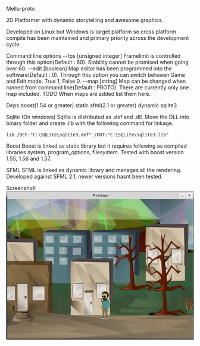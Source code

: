 Mellu-proto

2D Platformer with dynamic storytelling and awesome graphics.

Developed on Linux but Windows is target platform so cross platform compile has
been maintained and primary priority across the development cycle.

Command line options
    --fps [unsigned integer]
        Framelimit is controlled through this option(Default : 60).
        Stability cannot be promised when going over 60.
    --edit [boolean]
        Map editor has been programmed into the software(Default : 0).
	Through this option you can switch between Game and Edit mode.
	True 1, False 0.
    --map [string]
        Map can be changed when runned from command line(Default : PROTO).
	There are currently only one map included. TODO When maps are added list them here.

Deps 
    boost(1.54 or greater) static
    sfml(2.1 or greater) dynamic
    sqlite3

Sqlite (On windows)
    Sqlite is distributed as .def and .dll. Move the DLL into
    binary folder and create .lib with the following command for linkage.

    lib /DEF:"C:\SQLite\sqlite3.def" /OUT:"C:\SQLite\sqlite3.lib"

Boost
    Boost is linked as static library but it requires following as compiled libraries
    system, program_options, filesystem. Tested with boost version 1.55, 1.56 and 1.57.

SFML
    SFML is linked as dynamic library and manages all the rendering.
    Developed against SFML 2.1, newer versions hasnt been tested.

Screenshot!
![alt tag](https://raw.githubusercontent.com/Velho/mellu-proto/master/screenshot.png)
